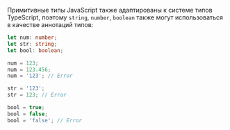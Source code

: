 Примитивные типы JavaScript также адаптированы к системе типов TypeScript, поэтому `string`, `number`, `boolean` также могут использоваться в качестве аннотаций типов:

```ts
let num: number;
let str: string;
let bool: boolean;

num = 123;
num = 123.456;
num = '123'; // Error

str = '123';
str = 123; // Error

bool = true;
bool = false;
bool = 'false'; // Error
```